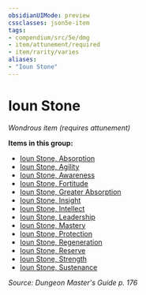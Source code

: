 ```yaml
---
obsidianUIMode: preview
cssclasses: json5e-item
tags:
- compendium/src/5e/dmg
- item/attunement/required
- item/rarity/varies
aliases: 
- "Ioun Stone"
---
```

# Ioun Stone
*Wondrous item (requires attunement)*  


**Items in this group:**

- [Ioun Stone, Absorption](2-Mechanics/CLI/items/ioun-stone-absorption.md)
- [Ioun Stone, Agility](2-Mechanics/CLI/items/ioun-stone-agility.md)
- [Ioun Stone, Awareness](2-Mechanics/CLI/items/ioun-stone-awareness.md)
- [Ioun Stone, Fortitude](2-Mechanics/CLI/items/ioun-stone-fortitude.md)
- [Ioun Stone, Greater Absorption](2-Mechanics/CLI/items/ioun-stone-greater-absorption.md)
- [Ioun Stone, Insight](2-Mechanics/CLI/items/ioun-stone-insight.md)
- [Ioun Stone, Intellect](2-Mechanics/CLI/items/ioun-stone-intellect.md)
- [Ioun Stone, Leadership](2-Mechanics/CLI/items/ioun-stone-leadership.md)
- [Ioun Stone, Mastery](2-Mechanics/CLI/items/ioun-stone-mastery.md)
- [Ioun Stone, Protection](2-Mechanics/CLI/items/ioun-stone-protection.md)
- [Ioun Stone, Regeneration](2-Mechanics/CLI/items/ioun-stone-regeneration.md)
- [Ioun Stone, Reserve](2-Mechanics/CLI/items/ioun-stone-reserve.md)
- [Ioun Stone, Strength](2-Mechanics/CLI/items/ioun-stone-strength.md)
- [Ioun Stone, Sustenance](2-Mechanics/CLI/items/ioun-stone-sustenance.md)

*Source: Dungeon Master's Guide p. 176*